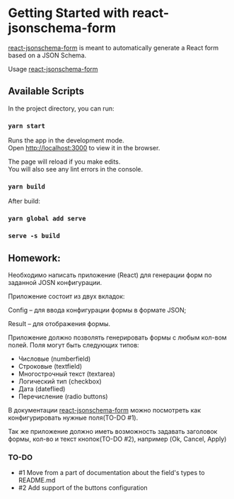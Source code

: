 # Getting Started with react-jsonschema-form

[react-jsonschema-form](https://react-jsonschema-form.readthedocs.io/en/latest/quickstart/) is meant to automatically generate a React form based on a JSON Schema. 

Usage [react-jsonschema-form](https://react-jsonschema-form.readthedocs.io/en/latest/usage/objects/)

## Available Scripts

In the project directory, you can run:

### `yarn start`

Runs the app in the development mode.\
Open [http://localhost:3000](http://localhost:3000) to view it in the browser.

The page will reload if you make edits.\
You will also see any lint errors in the console.

### `yarn build`

After build:

### `yarn global add serve`
  
### `serve -s build`

## Homework:

Необходимо написать приложение (React) для генерации форм по заданной JOSN конфигурации.

Приложение состоит из двух вкладок:

Config – для ввода конфигурации формы в формате JSON;

Result – для отображения формы.

Приложение должно позволять генерировать формы с любым кол-вом полей. 
Поля могут быть следующих типов:
- Числовые (numberfield)
- Строковые (textfield)
- Многострочный текст (textarea)
- Логический тип (checkbox)
- Дата (dateflied)
- Перечисление (radio buttons)

В документации [react-jsonschema-form](https://react-jsonschema-form.readthedocs.io/en/latest/usage/objects/) можно посмотреть как конфигурировать нужные поля(TO-DO \#1).

Так же приложение должно иметь возможность задавать заголовок формы, кол-во и текст кнопок(TO-DO \#2), например (Ok, Cancel, Apply)

### TO-DO

- \#1 Move from a part of documentation about the field's types to README.md
- \#2 Add support of the buttons configuration
